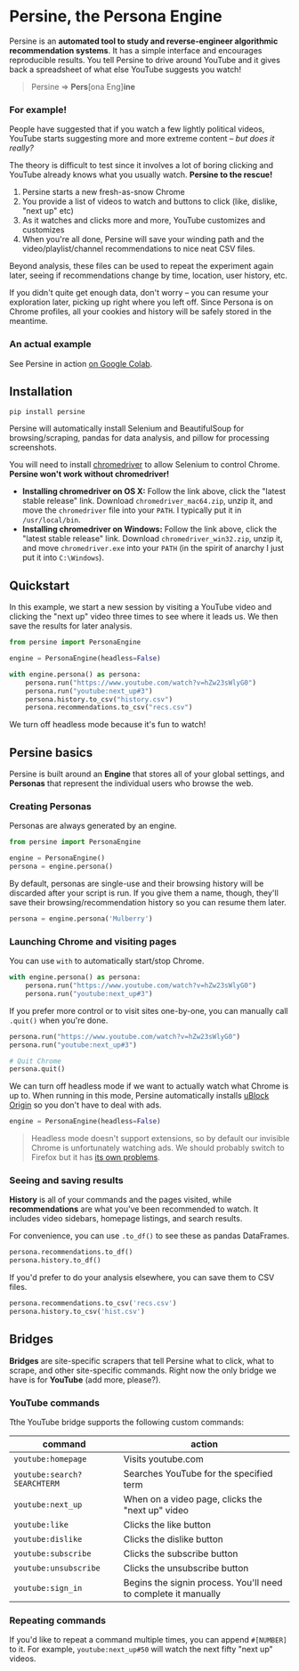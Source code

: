# Persine, the Persona Engine

Persine is an **automated tool to study and reverse-engineer algorithmic recommendation systems**. It has a simple interface and encourages reproducible results. You tell Persine to drive around YouTube and it gives back a spreadsheet of what else YouTube suggests you watch!

> Persine => **Pers**[ona Eng]**ine**

### For example!

People have suggested that if you watch a few lightly political videos, YouTube starts suggesting more and more extreme content – _but does it really?_

The theory is difficult to test since it involves a lot of boring clicking and YouTube already knows what you usually watch. **Persine to the rescue!**

1. Persine starts a new fresh-as-snow Chrome
2. You provide a list of videos to watch and buttons to click (like, dislike, "next up" etc)
3. As it watches and clicks more and more, YouTube customizes and customizes
4. When you're all done, Persine will save your winding path and the video/playlist/channel recommendations to nice neat CSV files.

Beyond analysis, these files can be used to repeat the experiment again later, seeing if recommendations change by time, location, user history, etc.

If you didn't quite get enough data, don't worry – you can resume your exploration later, picking up right where you left off. Since Persona is on Chrome profiles, all your cookies and history will be safely stored in the meantime.

### An actual example

See Persine in action [on Google Colab](https://colab.research.google.com/drive/1eAbfwV9mL34LVVIzW4AgwZt5NZJ21LwT?usp=sharing).

## Installation

```
pip install persine
```

Persine will automatically install Selenium and BeautifulSoup for browsing/scraping, pandas for data analysis, and pillow for processing screenshots.

You will need to install [chromedriver](https://chromedriver.chromium.org/) to allow Selenium to control Chrome. **Persine won't work without chromedriver!**

* **Installing chromedriver on OS X:** Follow the link above, click the "latest stable release" link. Download `chromedriver_mac64.zip`, unzip it, and move the `chromedriver` file into your `PATH`. I typically put it in `/usr/local/bin`.
* **Installing chromedriver on Windows:** Follow the link above, click the "latest stable release" link. Download `chromedriver_win32.zip`, unzip it, and move `chromedriver.exe` into your `PATH` (in the spirit of anarchy I just put it into `C:\Windows`).

## Quickstart

In this example, we start a new session by visiting a YouTube video and clicking the "next up" video three times to see where it leads us. We then save the results for later analysis.

```python
from persine import PersonaEngine

engine = PersonaEngine(headless=False)

with engine.persona() as persona:
    persona.run("https://www.youtube.com/watch?v=hZw23sWlyG0")
    persona.run("youtube:next_up#3")
    persona.history.to_csv("history.csv")
    persona.recommendations.to_csv("recs.csv")
```

We turn off headless mode because it's fun to watch!

## Persine basics

Persine is built around an **Engine** that stores all of your global settings, and **Personas** that represent the individual users who browse the web.

### Creating Personas

Personas are always generated by an engine.

```python
from persine import PersonaEngine

engine = PersonaEngine()
persona = engine.persona()
```

By default, personas are single-use and their browsing history will be discarded after your script is run. If you give them a name, though, they'll save their browsing/recommendation history so you can resume them later.

```python
persona = engine.persona('Mulberry')
```

### Launching Chrome and visiting pages

You can use `with` to automatically start/stop Chrome.

```python
with engine.persona() as persona:
    persona.run("https://www.youtube.com/watch?v=hZw23sWlyG0")
    persona.run("youtube:next_up#3")
```

If you prefer more control or to visit sites one-by-one, you can manually call `.quit()` when you're done.

```python
persona.run("https://www.youtube.com/watch?v=hZw23sWlyG0")
persona.run("youtube:next_up#3")

# Quit Chrome
persona.quit()
```

We can turn off headless mode if we want to actually watch what Chrome is up to. When running in this mode, Persine automatically installs [uBlock Origin](https://chrome.google.com/webstore/detail/ublock-origin/cjpalhdlnbpafiamejdnhcphjbkeiagm) so you don't have to deal with ads.

```python
engine = PersonaEngine(headless=False)
```

> Headless mode doesn't support extensions, so by default our invisible Chrome is unfortunately watching ads. We should probably switch to Firefox but it has [its own problems](https://firefox-source-docs.mozilla.org/testing/geckodriver/Notarization.html).
 
### Seeing and saving results

**History** is all of your commands and the pages visited, while **recommendations** are what you've been recommended to watch. It includes video sidebars, homepage listings, and search results.

For convenience, you can use `.to_df()` to see these as pandas DataFrames.

```python
persona.recommendations.to_df()
persona.history.to_df()
```

If you'd prefer to do your analysis elsewhere, you can save them to CSV files.

```python
persona.recommendations.to_csv('recs.csv')
persona.history.to_csv('hist.csv')
```

## Bridges

**Bridges** are site-specific scrapers that tell Persine what to click, what to scrape, and other site-specific commands. Right now the only bridge we have is for **YouTube** (add more, please?).



### YouTube commands

Tthe YouTube bridge supports the following custom commands:

|command|action|
|---|---|
|`youtube:homepage`|Visits youtube.com|
|`youtube:search?SEARCHTERM`|Searches YouTube for the specified term|
|`youtube:next_up`|When on a video page, clicks the "next up" video|
|`youtube:like`|Clicks the like button|
|`youtube:dislike`|Clicks the dislike button|
|`youtube:subscribe`|Clicks the subscribe button|
|`youtube:unsubscribe`|Clicks the unsubscribe button|
|`youtube:sign_in`|Begins the signin process. You'll need to complete it manually|

### Repeating commands

If you'd like to repeat a command multiple times, you can append `#[NUMBER]` to it. For example, `youtube:next_up#50` will watch the next fifty "next up" videos.